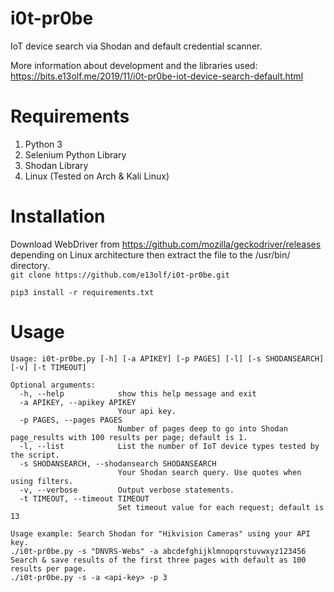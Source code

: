 # i0t-pr0be
IoT device search via Shodan and default credential scanner. 

More information about development and the libraries used: https://bits.e13olf.me/2019/11/i0t-pr0be-iot-device-search-default.html  

# Requirements
1. Python 3
2. Selenium Python Library
3. Shodan Library
4. Linux (Tested on Arch & Kali Linux)

# Installation
Download WebDriver from https://github.com/mozilla/geckodriver/releases depending on Linux architecture then extract the file to the /usr/bin/ directory.  
``git clone https://github.com/e13olf/i0t-pr0be.git``

``pip3 install -r requirements.txt``  

# Usage 
```
Usage: i0t-pr0be.py [-h] [-a APIKEY] [-p PAGES] [-l] [-s SHODANSEARCH] [-v] [-t TIMEOUT] 

Optional arguments:
  -h, --help            show this help message and exit
  -a APIKEY, --apikey APIKEY
                        Your api key.
  -p PAGES, --pages PAGES
                        Number of pages deep to go into Shodan page_results with 100 results per page; default is 1.
  -l, --list            List the number of IoT device types tested by the script.
  -s SHODANSEARCH, --shodansearch SHODANSEARCH
                        Your Shodan search query. Use quotes when using filters.
  -v, --verbose         Output verbose statements.
  -t TIMEOUT, --timeout TIMEOUT
                        Set timeout value for each request; default is 13

Usage example: Search Shodan for "Hikvision Cameras" using your API key.
./i0t-pr0be.py -s "DNVRS-Webs" -a abcdefghijklmnopqrstuvwxyz123456  
Search & save results of the first three pages with default as 100 results per page.  
./i0t-pr0be.py -s -a <api-key> -p 3 
```
